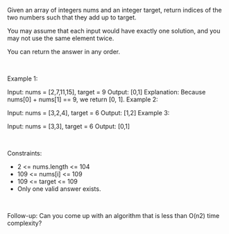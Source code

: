 Given an array of integers nums and an integer target, return indices of the two numbers such that they add up to target.

You may assume that each input would have exactly one solution, and you may not use the same element twice.

You can return the answer in any order.

<br>

Example 1:

Input: nums = [2,7,11,15], target = 9
Output: [0,1]
Explanation: Because nums[0] + nums[1] == 9, we return [0, 1].
Example 2:

Input: nums = [3,2,4], target = 6
Output: [1,2]
Example 3:

Input: nums = [3,3], target = 6
Output: [0,1]

<br>

Constraints:

- 2 <= nums.length <= 104
- 109 <= nums[i] <= 109
- 109 <= target <= 109
- Only one valid answer exists.

<br>

Follow-up: Can you come up with an algorithm that is less than O(n2) time complexity?
